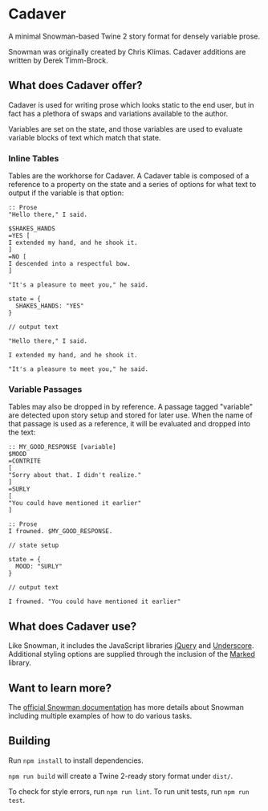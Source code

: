 # Cadaver

A minimal Snowman-based Twine 2 story format for densely variable prose.

Snowman was originally created by Chris Klimas.  Cadaver additions are written by Derek Timm-Brock.

## What does Cadaver offer?

Cadaver is used for writing prose which looks static to the end user, but in fact has a plethora of swaps and variations available to the author.

Variables are set on the state, and those variables are used to evaluate variable blocks of text which match that state.

### Inline Tables

Tables are the workhorse for Cadaver.  A Cadaver table is composed of a reference to a property on the state and a series of options for what text to output if the variable is that option:

```
:: Prose
"Hello there," I said.

$SHAKES_HANDS
=YES [
I extended my hand, and he shook it.
]
=NO [
I descended into a respectful bow.
]

"It's a pleasure to meet you," he said.

state = {
  SHAKES_HANDS: "YES"
}

// output text

"Hello there," I said.

I extended my hand, and he shook it.

"It's a pleasure to meet you," he said.

```

### Variable Passages

Tables may also be dropped in by reference.  A passage tagged "variable" are detected upon story setup and stored for later use.  When the name of that passage is used as a reference, it will be evaluated and dropped into the text:

```
:: MY_GOOD_RESPONSE [variable]
$MOOD
=CONTRITE
[
"Sorry about that. I didn't realize."
]
=SURLY
[
"You could have mentioned it earlier"
]

:: Prose
I frowned. $MY_GOOD_RESPONSE.

// state setup

state = {
  MOOD: "SURLY"
}

// output text

I frowned. "You could have mentioned it earlier"
```

## What does Cadaver use?

Like Snowman, it includes the JavaScript libraries [jQuery](https://jquery.com/) and [Underscore](https://underscorejs.org/).  Additional styling options are supplied through the inclusion of the [Marked](https://github.com/markedjs/marked) library.

## Want to learn more?

The [official Snowman documentation](https://videlais.github.io/snowman/2/) has more details about Snowman including multiple examples of how to do various tasks.

## Building

Run `npm install` to install dependencies.

`npm run build` will create a Twine 2-ready story format under `dist/`.

To check for style errors, run `npm run lint`.
To run unit tests, run `npm run test`.
